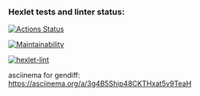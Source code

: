 ### Hexlet tests and linter status:
[![Actions Status](https://github.com/AlexanderIzmailov/python-project-lvl2/workflows/hexlet-check/badge.svg)](https://github.com/AlexanderIzmailov/python-project-lvl2/actions)

[![Maintainability](https://api.codeclimate.com/v1/badges/d3d1e5a44025dd40e4bf/maintainability)](https://codeclimate.com/github/AlexanderIzmailov/python-project-lvl2/maintainability)

[![hexlet-lint](https://github.com/AlexanderIzmailov/python-project-lvl2/actions/workflows/hexlet-lint.yml/badge.svg)](https://github.com/AlexanderIzmailov/python-project-lvl2/actions/workflows/hexlet-lint.yml)

asciinema for gendiff: https://asciinema.org/a/3g4B5Ship48CKTHxat5v9TeaH